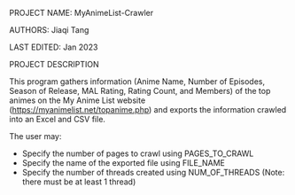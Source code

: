 PROJECT NAME: MyAnimeList-Crawler

AUTHORS: Jiaqi Tang

LAST EDITED: Jan 2023

PROJECT DESCRIPTION

This program gathers information (Anime Name, Number of Episodes, Season of Release, MAL Rating, Rating 
Count, and Members) of the top animes on the My Anime List website (https://myanimelist.net/topanime.php)
and exports the information crawled into an Excel and CSV file.

The user may: 
 * Specify the number of pages to crawl using PAGES_TO_CRAWL
 * Specify the name of the exported file using FILE_NAME
 * Specify the number of threads created using NUM_OF_THREADS (Note: there must be at least 1 thread)
